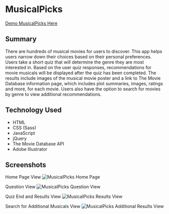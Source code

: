 # MusicalPicks

[Demo MusicalPicks Here](https://brittanyrw.github.io/musicalpicks/)

## Summary

There are hundreds of musical movies for users to discover. This app helps users narrow down their choices based on their personal preferences. Users take a short quiz that will determine the genre they are most interested in. Based on the user quiz responses, recommendations for movie musicals will be displayed after the quiz has been completed. The results include images of the musical movie poster and a link to The Movie Database information page, which includes plot summaries, images, ratings and more, for each movie. Users also have the option to search for movies by genre to view additional recommendations.

## Technology Used

* HTML
* CSS (Sass)
* JavaScript
* jQuery
* The Movie Database API
* Adobe Illustrator

## Screenshots

Home Page View
![MusicalPicks Home Page](http://i.imgur.com/jp3AH7q.png?1)

Question View
![MusicalPicks Question View](http://i.imgur.com/Ecc6sfs.png)

Quiz End and Results View
![MusicalPicks Results View](http://i.imgur.com/pwIJIDJ.jpg)

Search for Additional Musicals View
![MusicalPicks Additional Results View](http://i.imgur.com/K3xz7Qs.jpg)
